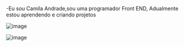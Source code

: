  -Eu sou Camila Andrade,sou uma programador Front END, Adualmente estou aprendendo e criando projetos

 ![image](https://github.com/user-attachments/assets/e0f17684-e6d8-4ce2-938b-180f08a129fd)

 ![image](https://github.com/user-attachments/assets/09301b92-9e26-4c6d-824c-9fe55d920d27)


